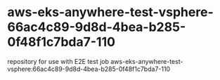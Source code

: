 # aws-eks-anywhere-test-vsphere-66ac4c89-9d8d-4bea-b285-0f48f1c7bda7-110
repository for use with E2E test job aws-eks-anywhere-test-vsphere:66ac4c89-9d8d-4bea-b285-0f48f1c7bda7-110

